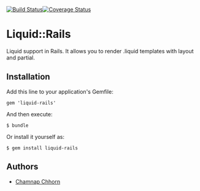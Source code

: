 [![Build Status](https://travis-ci.org/yoolk/liquid-rails.svg?branch=master)](https://travis-ci.org/yoolk/liquid-rails)[![Coverage Status](https://coveralls.io/repos/yoolk/liquid-rails/badge.png)](https://coveralls.io/r/yoolk/liquid-rails)
# Liquid::Rails

Liquid support in Rails. It allows you to render .liquid templates with layout and partial.

## Installation

Add this line to your application's Gemfile:

    gem 'liquid-rails'

And then execute:

    $ bundle

Or install it yourself as:

    $ gem install liquid-rails

## Authors

* [Chamnap Chhorn](https://github.com/chamnap)